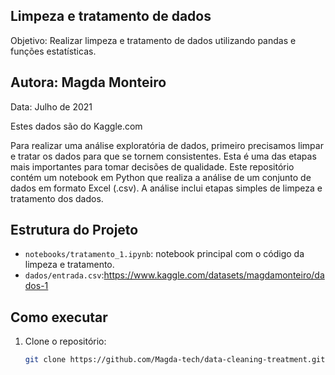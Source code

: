 ## Limpeza e tratamento de dados
Objetivo: Realizar limpeza e tratamento de dados utilizando pandas e funções estatísticas.

## Autora: Magda Monteiro
Data: Julho de 2021

Estes dados são do Kaggle.com

Para realizar uma análise exploratória de dados, primeiro precisamos limpar e tratar os dados para que se tornem consistentes. Esta é uma das etapas mais importantes para tomar decisões de qualidade.
Este repositório contém um notebook em Python que realiza a análise de um conjunto de dados em formato Excel (.csv). A análise inclui etapas simples de limpeza e tratamento dos dados.


## Estrutura do Projeto

- `notebooks/tratamento_1.ipynb`: notebook principal com o código da limpeza e tratamento.
- `dados/entrada.csv`:https://www.kaggle.com/datasets/magdamonteiro/dados-1

## Como executar

1. Clone o repositório:
   ```bash
   git clone https://github.com/Magda-tech/data-cleaning-treatment.git
